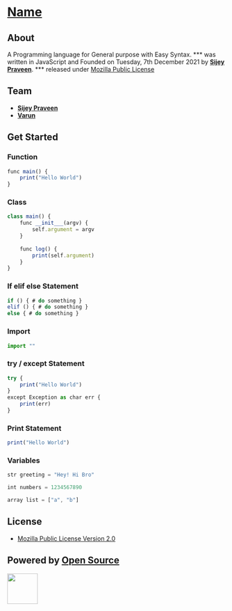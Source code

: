 # [Name]() 

## About
A Programming language for General purpose with Easy Syntax.
*** was written in JavaScript and Founded on Tuesday, 7th December 2021 by [**Sijey Praveen**](https://github.com/sijey-praveen). *** released under [Mozilla Public License]() 

## Team
- [**Sijey Praveen**](https://github.com/sijey-praveen/)
- [**Varun**](https://github.com/HackerNAILAIamDev/)

## Get Started

### Function
```js
func main() {
    print("Hello World") 
}
```
### Class
```js
class main() {
    func __init___(argv) {
        self.argument = argv
    }
    
    func log() {
        print(self.argument) 
    }
}
```
### If elif else Statement
```js
if () { # do something } 
elif () { # do something }
else { # do something }
```
### Import
```js
import ""
```
### try / except Statement 
```js
try {
    print("Hello World")
}
except Exception as char err {
    print(err)
}
```
### Print Statement
```js
print("Hello World")
```

### Variables
```js
str greeting = "Hey! Hi Bro"

int numbers = 1234567890

array list = ["a", "b"]
```

## License
- [Mozilla Public License Version 2.0](https://www.mozilla.org/en-US/MPL/2.0/)

## Powered by [Open Source](https://opensource.org/)
<img width="70px" src="https://opensource.org/files/osi_symbol_0.png"> 
